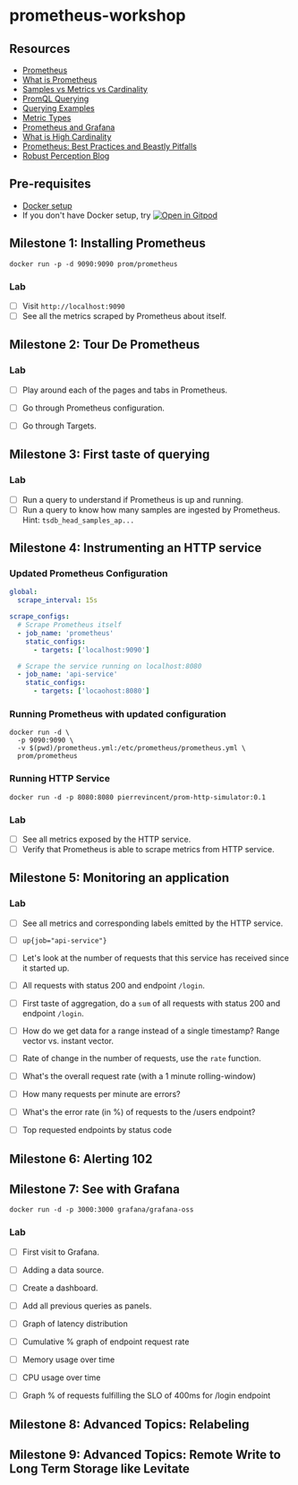 # prometheus-workshop

## Resources

- [Prometheus](https://prometheus.io/)
- [What is Prometheus](https://last9.io/blog/what-is-prometheus/)
- [Samples vs Metrics vs Cardinality](https://last9.io/blog/sample-vs-metrics-vs-cardinality/)
- [PromQL Querying](https://prometheus.io/docs/prometheus/latest/querying/basics/)
- [Querying Examples](https://prometheus.io/docs/prometheus/latest/querying/examples/)
- [Metric Types](https://last9.io/blog/prometheus-monitoring/#prometheus-metric-types)
- [Prometheus and Grafana](https://last9.io/blog/prometheus-and-grafana/)
- [What is High Cardinality](https://last9.io/blog/what-is-high-cardinality/)
- [Prometheus: Best Practices and Beastly Pitfalls](https://www.youtube.com/watch?v=_MNYuTNfTb4)
- [Robust Perception Blog](https://www.robustperception.io/blog/)

## Pre-requisites

- [Docker setup](https://www.docker.com/get-started/)
- If you don't have Docker setup, try [![Open in Gitpod](https://gitpod.io/button/open-in-gitpod.svg)](https://gitpod.io/#https://github.com/prathamesh-sonpatki/gitpod-starter)

## Milestone 1: Installing Prometheus

``` shell
docker run -p -d 9090:9090 prom/prometheus
```

### Lab

- [ ] Visit `http://localhost:9090`
- [ ] See all the metrics scraped by Prometheus about itself.

## Milestone 2: Tour De Prometheus

### Lab

- [ ] Play around each of the pages and tabs in Prometheus.
- [ ] Go through Prometheus configuration.
- [ ] Go through Targets.


## Milestone 3: First taste of querying

### Lab


- [ ] Run a query to understand if Prometheus is up and running.
- [ ] Run a query to know how many samples are ingested by Prometheus. Hint: `tsdb_head_samples_ap...`

## Milestone 4: Instrumenting an HTTP service

### Updated Prometheus Configuration

``` yaml
global:
  scrape_interval: 15s

scrape_configs:
  # Scrape Prometheus itself
  - job_name: 'prometheus'
    static_configs:
      - targets: ['localhost:9090']

  # Scrape the service running on localhost:8080
  - job_name: 'api-service'
    static_configs:
      - targets: ['locaohost:8080']
```

### Running Prometheus with updated configuration

``` shell
docker run -d \
  -p 9090:9090 \
  -v $(pwd)/prometheus.yml:/etc/prometheus/prometheus.yml \
  prom/prometheus
```

### Running HTTP Service

``` shell
docker run -d -p 8080:8080 pierrevincent/prom-http-simulator:0.1
```

### Lab

- [ ] See all metrics exposed by the HTTP service.
- [ ] Verify that Prometheus is able to scrape metrics from HTTP service.

## Milestone 5: Monitoring an application

### Lab

- [ ] See all metrics and corresponding labels emitted by the HTTP service.
- [ ] `up{job="api-service"}`
- [ ] Let's look at the number of requests that this service has received since it started up.
- [ ] All requests with status 200 and endpoint `/login`.
- [ ] First taste of aggregation, do a `sum` of all requests with status 200 and endpoint `/login`.
- [ ] How do we get data for a range instead of a single timestamp? Range vector vs. instant vector.
- [ ] Rate of change in the number of requests, use the `rate` function.
- [ ] What's the overall request rate (with a 1 minute rolling-window)
- [ ] How many requests per minute are errors?
- [ ] What's the error rate (in %) of requests to the /users endpoint?
- [ ] Top requested endpoints by status code


## Milestone 6: Alerting 102

## Milestone 7: See with Grafana

``` shell
docker run -d -p 3000:3000 grafana/grafana-oss
```

### Lab

- [ ] First visit to Grafana.
- [ ] Adding a data source.
- [ ] Create a dashboard.
- [ ] Add all previous queries as panels.
- [ ] Graph of latency distribution
- [ ] Cumulative % graph of endpoint request rate
- [ ] Memory usage over time
- [ ] CPU usage over time
- [ ] Graph % of requests fulfilling the SLO of 400ms for /login endpoint


## Milestone 8: Advanced Topics: Relabeling

## Milestone 9: Advanced Topics: Remote Write to Long Term Storage like Levitate
